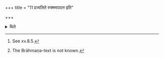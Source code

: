 +++
title = "11 प्रज्वलिते रुक्ममपादत्त इति"

+++

<details><summary>थिते</summary>

11. “After the fire has flared up, (the Adhvaryu) takes away the (golden) plate[^1] from over the Mahāvīra)"--thus is known (from a Brāhmaṇa-text).[^2]  

[^1]: See xv.8.5.  

[^2]: The Brāhmaṇa-text is not known.  
</details>
